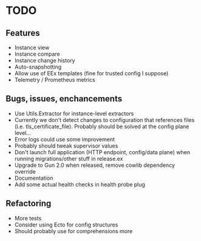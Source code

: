 # TODO

## Features

- Instance view
- Instance compare
- Instance change history
- Auto-snapshotting
- Allow use of EEx templates (fine for trusted config I suppose)
- Telemetry / Prometheus metrics

## Bugs, issues, enchancements

- Use Utils.Extractor for instance-level extractors
- Currently we don't detect changes to configuration that references files (i.e. tls_certificate_file). Probably should be solved at the config plane level...
- Error logs could use some improvement
- Probably should tweak supervisor values
- Don't launch full application (HTTP endpoint, config/data plane) when running migrations/other stuff in release.ex
- Upgrade to Gun 2.0 when released, remove cowlib dependency override
- Documentation
- Add some actual health checks in health probe plug

## Refactoring

- More tests
- Consider using Ecto for config structures
- Should probably use for comprehensions more
